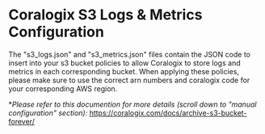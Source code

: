 # Coralogix S3 Logs & Metrics Configuration
The "s3_logs.json" and "s3_metrics.json" files contain the JSON code to insert into your s3 bucket policies to allow Coralogix to store logs and metrics in each corresponding bucket. When applying these policies, please make sure to use the correct arn numbers and coralogix code for your corresponding AWS region. 

***Please refer to this documention for more details* (scroll down to "manual configuration" section):* https://coralogix.com/docs/archive-s3-bucket-forever/ 


